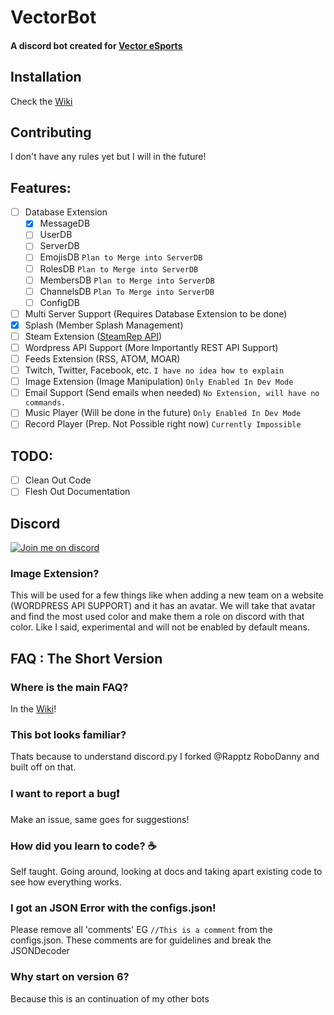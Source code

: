 # VectorBot
#### A discord bot created for [Vector eSports](http://vectoresports.co.za)

## Installation
Check the [Wiki](https://github.com/TagnumElite/VectorBot/wiki)

## Contributing
I don't have any rules yet but I will in the future!

## Features:
- [ ] Database Extension
    - [x] MessageDB
    - [ ] UserDB
    - [ ] ServerDB
    - [ ] EmojisDB `Plan to Merge into ServerDB`
    - [ ] RolesDB `Plan to Merge into ServerDB`
    - [ ] MembersDB `Plan to Merge into ServerDB`
    - [ ] ChannelsDB `Plan To Merge into ServerDB`
    - [ ] ConfigDB
- [ ] Multi Server Support (Requires Database Extension to be done)
- [x] Splash (Member Splash Management)
- [ ] Steam Extension ([SteamRep API](https://github.com/EliteKast/libzaek.py))
- [ ] Wordpress API Support (More Importantly REST API Support)
- [ ] Feeds Extension (RSS, ATOM, MOAR)
- [ ] Twitch, Twitter, Facebook, etc. `I have no idea how to explain`
- [ ] Image Extension (Image Manipulation) `Only Enabled In Dev Mode`
- [ ] Email Support (Send emails when needed) `No Extension, will have no commands.`
- [ ] Music Player (Will be done in the future)  `Only Enabled In Dev Mode`
- [ ] Record Player (Prep. Not Possible right now) `Currently Impossible`

## TODO:
- [ ] Clean Out Code
- [ ] Flesh Out Documentation

## Discord
[![Join me on discord](http://splash.vectoresports.co.za/members/179891973795086336.png 'Join me on discord')](https://discord.gg/qJbwA7d)

### Image Extension?
This will be used for a few things like when adding a new team on a website (WORDPRESS API SUPPORT) and it has an avatar. We will take that avatar and find the most used color and make them a role on discord with that color. Like I said, experimental and will not be enabled by default means.

## FAQ : The Short Version
### Where is the main FAQ?
In the [Wiki](https://github.com/TagnumElite/VectorBot/wiki)!
### This bot looks familiar?
Thats because to understand discord.py I forked @Rapptz RoboDanny and built off on that.
### I want to report a bug:heavy_exclamation_mark:
Make an issue, same goes for suggestions!
### How did you learn to code? :coffee:
Self taught. Going around, looking at docs and taking apart existing code to see how everything works.
### I got an JSON Error with the configs.json!
Please remove all 'comments' EG `//This is a comment` from the configs.json. These comments are for guidelines and break the JSONDecoder
### Why start on version 6?
Because this is an continuation of my other bots